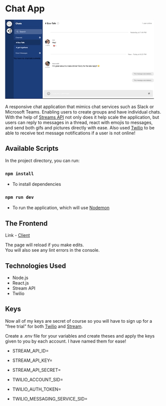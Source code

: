 # Chat App

![Demo Gif](gif/ChatApp.gif)

A responsive chat application that mimics chat services such as Slack or Microsoft Teams. Enabling users to create groups and have individual chats. With the help of [Streams API](https://getstream.io/) not only does it help scale the application, but users can reply to messages in a thread, react with emojis to messages, and send both gifs and pictures directly with ease. Also used [Twilio](https://www.twilio.com/) to be able to receive text message notifications if a user is not online!

## Available Scripts

In the project directory, you can run:

### `npm install`

- To install dependencies

### `npm run dev`

- To run the application, which will use [Nodemon](https://www.npmjs.com/package/nodemon)

## The Frontend

Link - [Client](https://github.com/Johnnie71/RM-Client)

The page will reload if you make edits.\
You will also see any lint errors in the console.

## Technologies Used

- Node.js
- React.js
- Stream API
- Twilio

## Keys

Now all of my keys are secret of course so you will have to sign up for a "free trial" for both [Twilio](https://www.twilio.com/) and [Stream](https://getstream.io/).

Create a .env file for your variables and create theses and apply the keys given to you by each account. I have named them for ease!

- STREAM_API_ID=
- STREAM_API_KEY=
- STREAM_API_SECRET=

- TWILIO_ACCOUNT_SID=
- TWILIO_AUTH_TOKEN=
- TWILIO_MESSAGING_SERVICE_SID=
